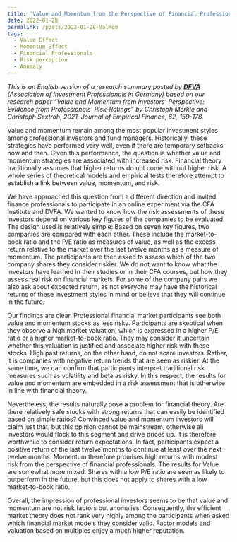```yaml
---
title: 'Value and Momentum from the Perspective of Financial Professionals'
date: 2022-01-28
permalink: /posts/2022-01-28-ValMom
tags:
  - Value Effect
  - Momentum Effect
  - Financial Professionals
  - Risk perception
  - Anomaly
---
```


<i>This is an English version of a research summary posted by <a href="https://www.dvfa.de/fileadmin/downloads/Verband/Studien_Umfragen/Value_und_Momentum_aus_der_Sicht_von_Finanzprofis.pdf"><b>DFVA</b></a> (Association of Investment Professionals in Germany) based on our research paper “Value and Momentum from Investors' Perspective: Evidence from Professionals' Risk-Ratings” by Christoph Merkle and Christoph Sextroh, 2021, Journal of Empirical Finance, 62, 159-178.</i> 

Value and momentum remain among the most popular investment styles among professional investors and fund managers. Historically, these strategies have performed very well, even if there are temporary setbacks now and then. Given this performance, the question is whether value and momentum strategies are associated with increased risk. Financial theory traditionally assumes that higher returns do not come without higher risk. A whole series of theoretical models and empirical tests therefore attempt to establish a link between value, momentum, and risk.
					
We have approached this question from a different direction and invited finance professionals to participate in an online experiment via the CFA Institute and DVFA. We wanted to know how the risk assessments of these investors depend on various key figures of the companies to be evaluated. The design used is relatively simple: Based on seven key figures, two companies are compared with each other. These include the market-to-book ratio and the P/E ratio as measures of value, as well as the excess return relative to the market over the last twelve months as a measure of momentum. The participants are then asked to assess which of the two company shares they consider riskier. We do not want to know what the investors have learned in their studies or in their CFA courses, but how they assess real risk on financial markets. For some of the company pairs we also ask about expected return, as not everyone may have the historical returns of these investment styles in mind or believe that they will continue in the future.

Our findings are clear. Professional financial market participants see both value and momentum stocks as less risky. Participants are skeptical when they observe a high market valuation, which is expressed in a higher P/E ratio or a higher market-to-book ratio. They may consider it uncertain whether this valuation is justified and associate higher risk with these stocks. High past returns, on the other hand, do not scare investors. Rather, it is companies with negative return trends that are seen as riskier. At the same time, we can confirm that participants interpret traditional risk measures such as volatility and beta as risky. In this respect, the results for value and momentum are embedded in a risk assessment that is otherwise in line with financial theory.

Nevertheless, the results naturally pose a problem for financial theory. Are there relatively safe stocks with strong returns that can easily be identified based on simple ratios? Convinced value and momentum investors will claim just that, but this opinion cannot be mainstream, otherwise all investors would flock to this segment and drive prices up. It is therefore worthwhile to consider return expectations. In fact, participants expect a positive return of the last twelve months to continue at least over the next twelve months. Momentum therefore promises high returns with modest risk from the perspective of financial professionals. The results for Value are somewhat more mixed. Shares with a low P/E ratio are seen as likely to outperform in the future, but this does not apply to shares with a low market-to-book ratio.

Overall, the impression of professional investors seems to be that value and momentum are not risk factors but anomalies. Consequently, the efficient market theory does not rank very highly among the participants when asked which financial market models they consider valid. Factor models and valuation based on multiples enjoy a much higher reputation.
